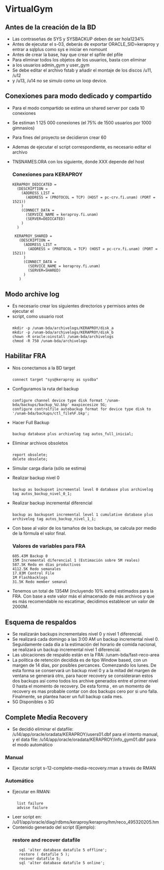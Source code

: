 # VirtualGym

## Antes de la creación de la BD
- Las contraseñas de SYS y SYSBACKUP deben de ser hola1234%
- Antes de ejecutar el s-03, deberás de exportar ORACLE_SID=keraproy
y entrar a sqlplus como sys e iniciar en nomount
- Antes de crear la base, hay que crear el spfile del pfile
- Para eliminar todos los objetos de los usuarios, basta con eliminar
- a los usuarios admin_gym y user_gym
- Se debe editar el archivo fstab y añadir el montaje de los discos /u11, /u12
- y /u13, /u14 no se simulo como un loop device.

## Conexiones para modo dedicado y compartido
- Para el modo compartido se estima un shared server por cada 10 conexiones
- Se estiman 1 125 000 conexiones (el 75% de 1500 usuarios por 1000 gimnasios)
- Para fines del proyecto se decidieron crear 60
- Ademas de ejecutar el script correspondiente, es necesario editar el archivo
- TNSNAMES.ORA con los siguiente, donde XXX depende del host

     ### Conexiones para KERAPROY
      KERAPROY_DEDICATED =
        (DESCRIPTION =
          (ADDRESS_LIST =
            (ADDRESS = (PROTOCOL = TCP) (HOST = pc-crv.fi.unam) (PORT = 1521))
          )
          (CONNECT_DATA =
            (SERVICE_NAME = keraproy.fi.unam)
            (SERVER=DEDICATED)
          )
        )
      
       KERAPROY_SHARED =
         (DESCRIPTION =
           (ADDRESS_LIST =
             (ADDRESS = (PROTOCOL = TCP) (HOST = pc-crv.fi.unam) (PORT = 1521))
           )
           (CONNECT_DATA =
             (SERVICE_NAME = keraproy.fi.unam)
             (SERVER=SHARED)
           )
         )


## Modo archive log
- Es necesario crear los siguientes directorios y permisos antes de ejecutar el 
- script, como usuario root
     ###
      mkdir -p /unam-bda/archivelogs/KERAPROY/disk_a
      mkdir -p /unam-bda/archivelogs/KERAPROY/disk_b
      chown -R oracle:oinstall /unam-bda/archivelogs
      chmod -R 750 /unam-bda/archivelogs

## Habilitar FRA
- Nos conectamos a la BD target
     ###
      connect target "sys@keraproy as sysdba"

- Configuramos la ruta del backup
     ###
      configure channel device type disk format '/unam-bda/backups/backup_%U.bkp' maxpiecesize 5G;
      configure controlfile autobackup format for device type disk to '/unam-bda/backups/ctl_file%F.bkp';

- Hacer Full Backup
     ###
      backup database plus archivelog tag autos_full_inicial;

- Eliminar archivos obsoletos
     ###
      report obsolete;
      delete obsolete;

- Simular carga diaria (sólo se estima)

- Realizar backup nivel 0
     ###
      backup as backupset incremental level 0 database plus archivelog tag autos_backup_nivel_0_1; 

- Realizar backup incremental diferencial
     ###
      backup as backupset incremental level 1 cumulative database plus archivelog tag autos_backup_nivel_1_1;

- Con base al valor de los tamaños de los backups, se calcula por medio de la fórmula el valor final. 
     ### Valores de variables para FRA
      605.43M Backup 0
      15M Incremental diferencial 1 (Estimación sobre 5M reales)
      587.5K Redo en días productivos
      4112.5K Redo semanales
      17.83M Control File
      1M Flashbacklogs
      31.5K Redo member semanal

- Tenemos un total de 1354M (incluyendo 10% extra) estimados para la FRA. 
Con base a este valor más el almacenado de más archivos y que es más recomendable 
no escatimar, decidimos establecer un valor de 2000M.

## Esquema de respaldos
- Se realizarán backups incrementales nivel 0 y nivel 1 diferencial.
- Se realizará cada domingo a las 3:00 AM un backup incremental nivel 0. Seguidamente
cada día a la estimación del horario de comida nacional, se realizará un backup
incremental nivel 1 diferencial.
- Las ubicaciones de respaldo están en la FRA: /unam-bda/fast-reco-area
- La política de retención decidida es de tipo Window based, con un margen de
14 días, por posibles percances. Comenzando los lunes. De esta forma se conservará
un backup nivel 0 y a la mitad del margen de ventana se generará otro, 
para hacer recovery se consideraran estos dos backups así como todos los archive 
generados entre el primer nivel 0 hasta el momento de recovery. De esta forma ,
en un momento de recovery es mas probable contar con dos backups cero por si
uno falla. Finalmente, se plantea hacer un full backup cada mes.
- 5G Disponibles o 3G

## Complete Media Recovery
- Se decidió eliminar el datafile: /u14/app/oracle/oradata/KERAPROY/users01.dbf
para el intento manual, y el data file: /u14/app/oracle/oradata/KERAPROY/info_gym01.dbf
para el modo automático

### Manual
- Ejecutar script s-12-complete-media-recovery.rman a través de RMAN

### Automático
- Ejecutar en RMAN:
     ###
        list failure
        advise failure

- Leer script en:
/u01/app/oracle/diag/rdbms/keraproy/keraproy/hm/reco_495320205.hm
- Contenido generado del script (Ejemplo):
     ### restore and recover datafile
         sql 'alter database datafile 5 offline';
         restore ( datafile 5 );
         recover datafile 5;
         sql 'alter database datafile 5 online';





